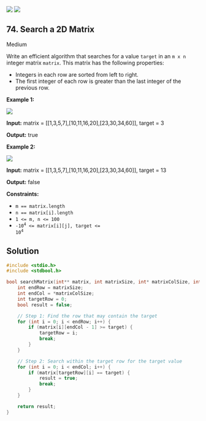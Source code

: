 [![](https://img.shields.io/github/stars/LeetCode-in-C/LeetCode-in-C?label=Stars&style=flat-square)](https://github.com/LeetCode-in-C/LeetCode-in-C)
[![](https://img.shields.io/github/forks/LeetCode-in-C/LeetCode-in-C?label=Fork%20me%20on%20GitHub%20&style=flat-square)](https://github.com/LeetCode-in-C/LeetCode-in-C/fork)

## 74\. Search a 2D Matrix

Medium

Write an efficient algorithm that searches for a value `target` in an `m x n` integer matrix `matrix`. This matrix has the following properties:

*   Integers in each row are sorted from left to right.
*   The first integer of each row is greater than the last integer of the previous row.

**Example 1:**

![](https://assets.leetcode.com/uploads/2020/10/05/mat.jpg)

**Input:** matrix = \[\[1,3,5,7],[10,11,16,20],[23,30,34,60]], target = 3

**Output:** true

**Example 2:**

![](https://assets.leetcode.com/uploads/2020/10/05/mat2.jpg)

**Input:** matrix = \[\[1,3,5,7],[10,11,16,20],[23,30,34,60]], target = 13

**Output:** false

**Constraints:**

*   `m == matrix.length`
*   `n == matrix[i].length`
*   `1 <= m, n <= 100`
*   <code>-10<sup>4</sup> <= matrix[i][j], target <= 10<sup>4</sup></code>

## Solution

```c
#include <stdio.h>
#include <stdbool.h>

bool searchMatrix(int** matrix, int matrixSize, int* matrixColSize, int target) {
    int endRow = matrixSize;
    int endCol = *matrixColSize;
    int targetRow = 0;
    bool result = false;

    // Step 1: Find the row that may contain the target
    for (int i = 0; i < endRow; i++) {
        if (matrix[i][endCol - 1] >= target) {
            targetRow = i;
            break;
        }
    }

    // Step 2: Search within the target row for the target value
    for (int i = 0; i < endCol; i++) {
        if (matrix[targetRow][i] == target) {
            result = true;
            break;
        }
    }

    return result;
}
```